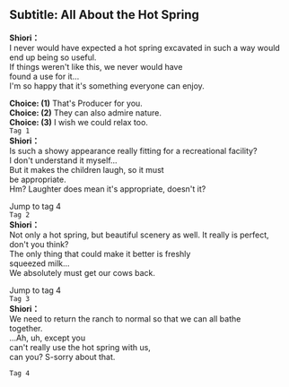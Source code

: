 # 

  
## Subtitle: All About the Hot Spring
  
**Shiori：**  
I never would have expected a hot spring excavated in such a way would  
end up being so useful.  
If things weren't like this, we never would have  
found a use for it...  
I'm so happy that it's something everyone can enjoy.  
  
**Choice: (1)**  That's Producer for you.  
**Choice: (2)**  They can also admire nature.  
**Choice: (3)**  I wish we could relax too.  
`Tag 1`  
**Shiori：**  
Is such a showy appearance really fitting for a recreational facility?  
I don't understand it myself...  
But it makes the children laugh, so it must  
be appropriate.  
Hm? Laughter does mean it's appropriate, doesn't it?  
  
Jump to tag 4  
`Tag 2`  
**Shiori：**  
Not only a hot spring, but beautiful scenery as well. It really is perfect,  
don't you think?  
The only thing that could make it better is freshly  
squeezed milk...  
We absolutely must get our cows back.  
  
Jump to tag 4  
`Tag 3`  
**Shiori：**  
We need to return the ranch to normal so that we can all bathe  
together.  
...Ah, uh, except you  
can't really use the hot spring with us,  
can you? S-sorry about that.  
  
`Tag 4`  
